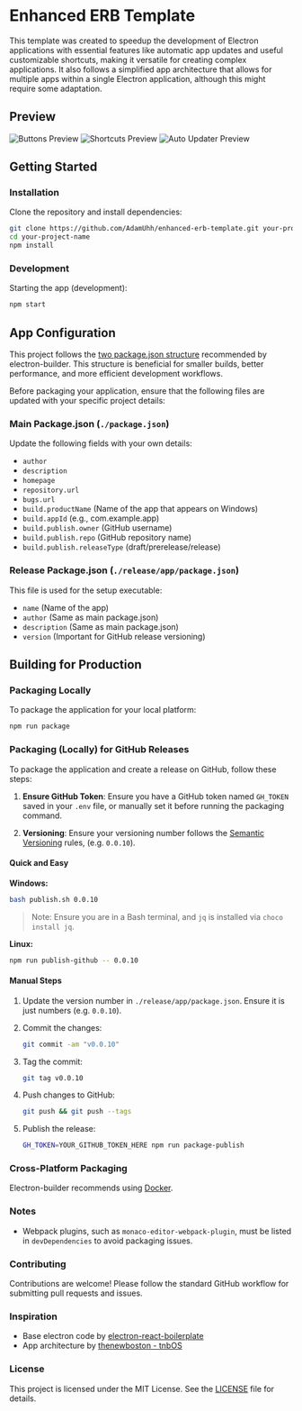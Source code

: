 # Enhanced ERB Template

This template was created to speedup the development of Electron applications with essential features like automatic app updates and useful customizable shortcuts, making it versatile for creating complex applications. It also follows a simplified app architecture that allows for multiple apps within a single Electron application, although this might require some adaptation.

## Preview

![Buttons Preview](<https://i.imgur.com/O7iTUec.gif> "Buttons Preview")
![Shortcuts Preview](<https://i.imgur.com/aCGeyhJ.gif> "Shortcuts Preview")
![Auto Updater Preview](<https://i.imgur.com/2WmtNXi.gif> "Auto Updater Preview")

## Getting Started

### Installation

Clone the repository and install dependencies:

```bash
git clone https://github.com/AdamUhh/enhanced-erb-template.git your-project-name
cd your-project-name
npm install
```

### Development

Starting the app (development):

```bash
npm start
```

## App Configuration

This project follows the [two package.json structure](https://www.electron.build/tutorials/two-package-structure.html) recommended by electron-builder. This structure is beneficial for smaller builds, better performance, and more efficient development workflows.

Before packaging your application, ensure that the following files are updated with your specific project details:

### Main Package.json (`./package.json`)

Update the following fields with your own details:

- `author`
- `description`
- `homepage`
- `repository.url`
- `bugs.url`
- `build.productName` (Name of the app that appears on Windows)
- `build.appId` (e.g., com.example.app)
- `build.publish.owner` (GitHub username)
- `build.publish.repo` (GitHub repository name)
- `build.publish.releaseType` (draft/prerelease/release)

### Release Package.json (`./release/app/package.json`)

This file is used for the setup executable:

- `name` (Name of the app)
- `author` (Same as main package.json)
- `description` (Same as main package.json)
- `version` (Important for GitHub release versioning)

## Building for Production

### Packaging Locally

To package the application for your local platform:

```bash
npm run package
```

### Packaging (Locally) for GitHub Releases

To package the application and create a release on GitHub, follow these steps:

1. **Ensure GitHub Token**: Ensure you have a GitHub token named `GH_TOKEN` saved in your `.env` file, or manually set it before running the packaging command.

2. **Versioning**: Ensure your versioning number follows the [Semantic Versioning](https://semver.org/) rules, (e.g. `0.0.10`).

#### Quick and Easy

**Windows:**

```bash
bash publish.sh 0.0.10
```

> Note: Ensure you are in a Bash terminal, and `jq` is installed via `choco install jq`.

**Linux:**

```bash
npm run publish-github -- 0.0.10
```

#### Manual Steps

1. Update the version number in `./release/app/package.json`. Ensure it is just numbers (e.g. `0.0.10`).
2. Commit the changes:

   ```bash
   git commit -am "v0.0.10"
   ```

3. Tag the commit:

   ```bash
   git tag v0.0.10
   ```

4. Push changes to GitHub:

   ```bash
   git push && git push --tags
   ```

5. Publish the release:

   ```bash
   GH_TOKEN=YOUR_GITHUB_TOKEN_HERE npm run package-publish
   ```

### Cross-Platform Packaging

Electron-builder recommends using [Docker](https://www.electron.build/multi-platform-build.html#docker).

### Notes

- Webpack plugins, such as `monaco-editor-webpack-plugin`, must be listed in `devDependencies` to avoid packaging issues.

### Contributing

Contributions are welcome! Please follow the standard GitHub workflow for submitting pull requests and issues.

### Inspiration

- Base electron code by [electron-react-boilerplate](https://github.com/HyperSprite/electron-react-boilerplate/tree/single-package-setup)
- App architecture by [thenewboston - tnbOS](https://github.com/thenewboston-developers/tnbOS)

### License

This project is licensed under the MIT License. See the [LICENSE](LICENSE) file for details.
